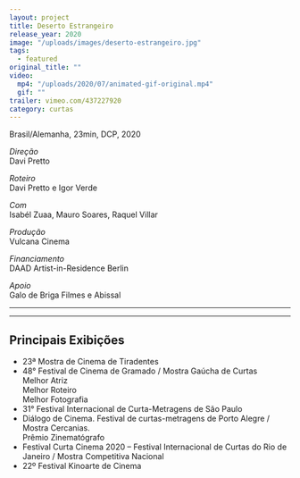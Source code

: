 ```yaml
---
layout: project
title: Deserto Estrangeiro
release_year: 2020
image: "/uploads/images/deserto-estrangeiro.jpg"
tags:
  - featured
original_title: ""
video:
  mp4: "/uploads/2020/07/animated-gif-original.mp4"
  gif: ""
trailer: vimeo.com/437227920
category: curtas
---
```


Brasil/Alemanha, 23min, DCP, 2020

_Direção_  
Davi Pretto

_Roteiro_  
Davi Pretto e Igor Verde

_Com_  
Isabél Zuaa, Mauro Soares, Raquel Villar

_Produção_  
Vulcana Cinema

_Financiamento_  
DAAD Artist-in-Residence Berlin

_Apoio_  
Galo de Briga Filmes e Abissal

---

---

## Principais Exibições

- 23ª Mostra de Cinema de Tiradentes
- 48° Festival de Cinema de Gramado / Mostra Gaúcha de Curtas  
  Melhor Atriz  
  Melhor Roteiro  
  Melhor Fotografia
- 31° Festival Internacional de Curta-Metragens de São Paulo
- Diálogo de Cinema. Festival de curtas-metragens de Porto Alegre / Mostra Cercanias.  
  Prêmio Zinematógrafo
- Festival Curta Cinema 2020 – Festival Internacional de Curtas do Rio de Janeiro / Mostra Competitiva Nacional
- 22º Festival Kinoarte de Cinema
